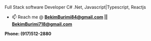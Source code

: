 Full Stack software Developer
C# .Net, Javascript|Typescript, Reactjs
- 📫 Reach me @ **BekimBurimi84@gmail.com || BekimBurimi718@gmail.com**

**Phone: (917)512-2880**
